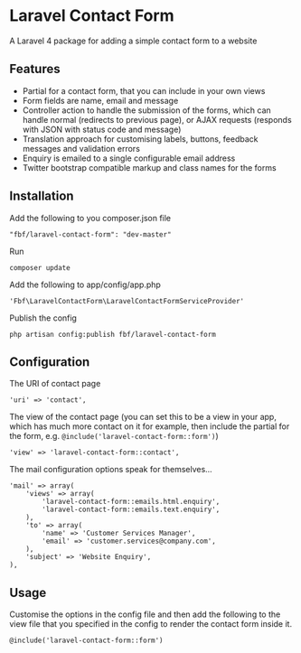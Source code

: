 Laravel Contact Form
====================

A Laravel 4 package for adding a simple contact form to a website

## Features

* Partial for a contact form, that you can include in your own views
* Form fields are name, email and message
* Controller action to handle the submission of the forms, which can handle normal (redirects to previous page), or AJAX requests (responds with JSON with status code and message)
* Translation approach for customising labels, buttons, feedback messages and validation errors
* Enquiry is emailed to a single configurable email address
* Twitter bootstrap compatible markup and class names for the forms

## Installation

Add the following to you composer.json file

    "fbf/laravel-contact-form": "dev-master"

Run

    composer update

Add the following to app/config/app.php

    'Fbf\LaravelContactForm\LaravelContactFormServiceProvider'

Publish the config

    php artisan config:publish fbf/laravel-contact-form

## Configuration

The URI of contact page

	'uri' => 'contact',

The view of the contact page (you can set this to be a view in your app, which has much more contact on it for example, then include the partial for the form, e.g. `@include('laravel-contact-form::form')`)

	'view' => 'laravel-contact-form::contact',

The mail configuration options speak for themselves...

	'mail' => array(
		'views' => array(
			'laravel-contact-form::emails.html.enquiry',
			'laravel-contact-form::emails.text.enquiry',
		),
		'to' => array(
			'name' => 'Customer Services Manager',
			'email' => 'customer.services@company.com',
		),
		'subject' => 'Website Enquiry',
	),

## Usage

Customise the options in the config file and then add the following to the view file that you specified in the config to render the contact form inside it.

    @include('laravel-contact-form::form')